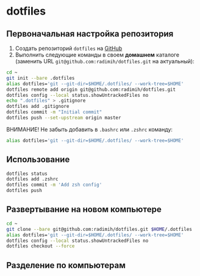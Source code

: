 # dotfiles

## Первоначальная настройка репозитория

1. Создать репозиторий `dotfiles` на [GitHub](https://github.com)
1. Выполнить следующие команды в своем **домашнем** каталоге (заменить URL `git@github.com:radimih/dotfiles.git` на актуальный):
```bash
cd ~
git init --bare .dotfiles
alias dotfiles='git --git-dir=$HOME/.dotfiles/ --work-tree=$HOME'
dotfiles remote add origin git@github.com:radimih/dotfiles.git
dotfiles config --local status.showUntrackedFiles no
echo ".dotfiles" > .gitignore
dotfiles add .gitignore
dotfiles commit -m "Initial commit"
dotfiles push --set-upstream origin master
```
ВНИМАНИЕ! Не забыть добавить в `.bashrc` или `.zshrc` команду:
```bash
alias dotfiles='git --git-dir=$HOME/.dotfiles/ --work-tree=$HOME'
```

## Использование

```bash
dotfiles status
dotfiles add .zshrc
dotfiles commit -m 'Add zsh config'
dotfiles push
```

## Развертывание на новом компьютере

```bash
cd ~
git clone --bare git@github.com:radimih/dotfiles.git $HOME/.dotfiles
alias dotfiles='git --git-dir=$HOME/.dotfiles/ --work-tree=$HOME'
dotfiles config --local status.showUntrackedFiles no
dotfiles checkout --force
```

## Разделение по компьютерам
